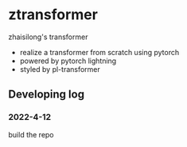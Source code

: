 # ztransformer

zhaisilong's transformer

- realize a transformer from scratch using pytorch
- powered by pytorch lightning
- styled by pl-transformer

## Developing log



### 2022-4-12

build the repo
